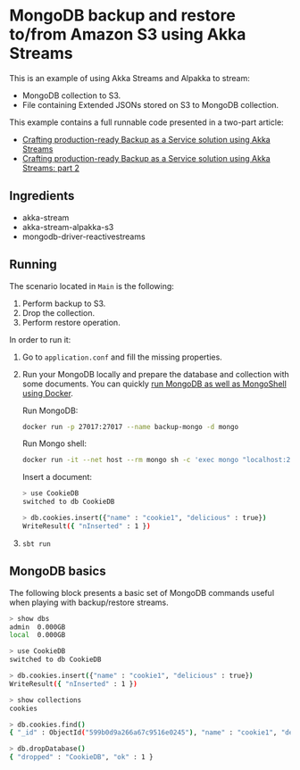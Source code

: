 # MongoDB backup and restore to/from Amazon S3 using Akka Streams

This is an example of using Akka Streams and Alpakka to stream:
 - MongoDB collection to S3.
 - File containing Extended JSONs stored on S3 to MongoDB collection.

This example contains a full runnable code presented in a two-part article:
 - [Crafting production-ready Backup as a Service solution using Akka Streams](https://medium.com/@bszwej/crafting-production-ready-backup-as-a-service-solution-using-akka-streams-130725df20cb)
- [Crafting production-ready Backup as a Service solution using Akka Streams: part 2](https://medium.com/@bszwej/crafting-production-ready-backup-as-a-service-solution-using-akka-streams-part-2-5ac84ca45b47)

## Ingredients
- akka-stream
- akka-stream-alpakka-s3
- mongodb-driver-reactivestreams

## Running

The scenario located in `Main` is the following:

1. Perform backup to S3.
1. Drop the collection.
1. Perform restore operation.

In order to run it:

1. Go to `application.conf` and fill the missing properties.

2. Run your MongoDB locally and prepare the database and collection with some documents. You can quickly [run MongoDB as well as MongoShell using Docker](https://hub.docker.com/_/mongo/).

    Run MongoDB:
    ```sh
    docker run -p 27017:27017 --name backup-mongo -d mongo
    ```
    
    Run Mongo shell:
    ```sh
    docker run -it --net host --rm mongo sh -c 'exec mongo "localhost:27017"'
    ```
    
    Insert a document:
    ```sh
    > use CookieDB
    switched to db CookieDB
    
    > db.cookies.insert({"name" : "cookie1", "delicious" : true})
    WriteResult({ "nInserted" : 1 })
    ```

3. `sbt run`

## MongoDB basics

The following block presents a basic set of MongoDB commands useful when playing with backup/restore streams.

```sh
> show dbs
admin  0.000GB
local  0.000GB

> use CookieDB
switched to db CookieDB

> db.cookies.insert({"name" : "cookie1", "delicious" : true})
WriteResult({ "nInserted" : 1 })

> show collections
cookies

> db.cookies.find()
{ "_id" : ObjectId("599b0d9a266a67c9516e0245"), "name" : "cookie1", "delicious" : true }

> db.dropDatabase()
{ "dropped" : "CookieDB", "ok" : 1 }
```
